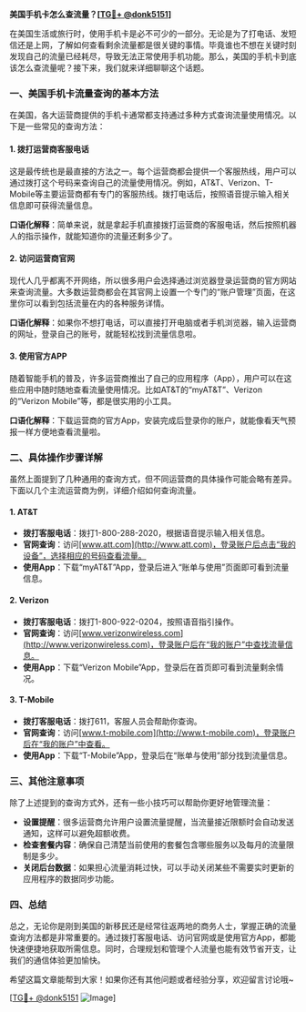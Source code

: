 **美国手机卡怎么查流量？[[TG💪+ @donk5151](https://t.me/s/donk5151)]**

在美国生活或旅行时，使用手机卡是必不可少的一部分。无论是为了打电话、发短信还是上网，了解如何查看剩余流量都是很关键的事情。毕竟谁也不想在关键时刻发现自己的流量已经耗尽，导致无法正常使用手机功能。那么，美国的手机卡到底该怎么查流量呢？接下来，我们就来详细聊聊这个话题。

### 一、美国手机卡流量查询的基本方法

在美国，各大运营商提供的手机卡通常都支持通过多种方式查询流量使用情况。以下是一些常见的查询方法：

#### 1. **拨打运营商客服电话**
这是最传统也是最直接的方法之一。每个运营商都会提供一个客服热线，用户可以通过拨打这个号码来查询自己的流量使用情况。例如，AT&T、Verizon、T-Mobile等主要运营商都有专门的客服热线。拨打电话后，按照语音提示输入相关信息即可获得流量信息。

**口语化解释**：简单来说，就是拿起手机直接拨打运营商的客服电话，然后按照机器人的指示操作，就能知道你的流量还剩多少了。

#### 2. **访问运营商官网**
现代人几乎都离不开网络，所以很多用户会选择通过浏览器登录运营商的官方网站来查询流量。大多数运营商都会在其官网上设置一个专门的“账户管理”页面，在这里你可以看到包括流量在内的各种服务详情。

**口语化解释**：如果你不想打电话，可以直接打开电脑或者手机浏览器，输入运营商的网址，登录自己的账号，就能轻松找到流量信息啦。

#### 3. **使用官方APP**
随着智能手机的普及，许多运营商推出了自己的应用程序（App），用户可以在这些应用中随时随地查看流量使用情况。比如AT&T的“myAT&T”、Verizon的“Verizon Mobile”等，都是很实用的小工具。

**口语化解释**：下载运营商的官方App，安装完成后登录你的账户，就能像看天气预报一样方便地查看流量啦。

### 二、具体操作步骤详解

虽然上面提到了几种通用的查询方式，但不同运营商的具体操作可能会略有差异。下面以几个主流运营商为例，详细介绍如何查询流量。

#### 1. **AT&T**
- **拨打客服电话**：拨打1-800-288-2020，根据语音提示输入相关信息。
- **官网查询**：访问[www.att.com](http://www.att.com)，登录账户后点击“我的设备”，选择相应的号码查看流量。
- **使用App**：下载“myAT&T”App，登录后进入“账单与使用”页面即可看到流量信息。

#### 2. **Verizon**
- **拨打客服电话**：拨打1-800-922-0204，按照语音指引操作。
- **官网查询**：访问[www.verizonwireless.com](http://www.verizonwireless.com)，登录账户后在“我的账户”中查找流量信息。
- **使用App**：下载“Verizon Mobile”App，登录后在首页即可看到流量剩余情况。

#### 3. **T-Mobile**
- **拨打客服电话**：拨打611，客服人员会帮助你查询。
- **官网查询**：访问[www.t-mobile.com](http://www.t-mobile.com)，登录账户后在“我的账户”中查看。
- **使用App**：下载“T-Mobile”App，登录后在“账单与使用”部分找到流量信息。

### 三、其他注意事项

除了上述提到的查询方式外，还有一些小技巧可以帮助你更好地管理流量：

- **设置提醒**：很多运营商允许用户设置流量提醒，当流量接近限额时会自动发送通知，这样可以避免超额收费。
- **检查套餐内容**：确保自己清楚当前使用的套餐包含哪些服务以及每月的流量限制是多少。
- **关闭后台数据**：如果担心流量消耗过快，可以手动关闭某些不需要实时更新的应用程序的数据同步功能。

### 四、总结

总之，无论你是刚到美国的新移民还是经常往返两地的商务人士，掌握正确的流量查询方法都是非常重要的。通过拨打客服电话、访问官网或是使用官方App，都能快速便捷地获取所需信息。同时，合理规划和管理个人流量也能有效节省开支，让我们的通信体验更加愉快。

希望这篇文章能帮到大家！如果你还有其他问题或者经验分享，欢迎留言讨论哦~ 

[[TG💪+ @donk5151](https://t.me/s/donk5151) ![Image](https://i.postimg.cc/rwNCRYN7/Snipaste-2025-04-30-17-27-05.png)]